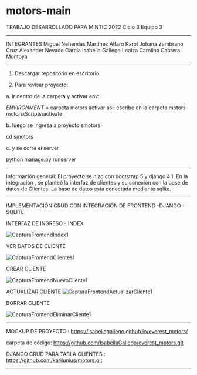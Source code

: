 # motors-main

TRABAJO DESARROLLADO PARA MINTIC 2022
Ciclo 3 Equipo 3 
***************************************************************************************************

INTEGRANTES
Miguel Nehemías Martínez Alfaro
Karol Johana Zambrano Cruz
Alexander Nevado García
Isabella Gallego Loaiza
Carolina Cabrera Montoya

***************************************************************************************************


1. Descargar repositorio en escritorio.

2. Para revisar proyecto: 

a. ir dentro de la carpeta y activar env:

*ENVIRONMENT* = carpeta motors 
activar así: 
escribe en la carpeta motors
motors\Scripts\activate   

b. luego se ingresa a proyecto smotors

cd smotors

c. y se corre el server 

python manage.py runserver


***************************************************************************************************
Información general: 
El proyecto se hizo con bootstrap 5 y django 4.1. 
En la integración , se planteó la interfaz de clientes y su conexión con la base de datos de Clientes. 
La base de datos esta conectada mediante sqlite. 

***************************************************************************************************
IMPLEMENTACIÓN CRUD CON INTEGRACIÓN DE FRONTEND -DJANGO -SQLITE 

INTERFAZ DE INGRESO - INDEX

![CapturaFrontendIndex1](https://user-images.githubusercontent.com/93058053/196225593-a87685a9-7df9-46f9-bfe2-5205743e25fd.JPG)

VER DATOS DE CLIENTE

![CapturaFrontendClientes1](https://user-images.githubusercontent.com/93058053/196226601-4e827073-4572-4b46-865a-54a6b051f025.JPG)


CREAR CLIENTE

![CapturaFrontendNuevoCliente1](https://user-images.githubusercontent.com/93058053/196226528-405e7ff1-5873-4f6d-b768-fafd4e684e81.JPG)


ACTUALIZAR CLIENTE
![CapturaFrontendActualizarCliente1](https://user-images.githubusercontent.com/93058053/196226660-54408a55-7913-42c8-abf9-82121be28ddb.JPG)


BORRAR CLIENTE

![CapturaFrontendEliminarCliente1](https://user-images.githubusercontent.com/93058053/196226700-b88dc84e-c526-4c05-980e-234f7cbe6dfb.JPG)






***********************************************************************************************************************************

MOCKUP DE PROYECTO : https://isabellagallego.github.io/everest_motors/

carpeta de código: https://github.com/IsabellaGallego/everest_motors.git

DJANGO CRUD PARA TABLA CLIENTES :  https://github.com/karilunius/motors.git


***********************************************************************************************************************************



